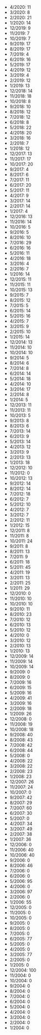 *  4/2020: 11
*  3/2020: 8
*  2/2020: 21
*  1/2020: 14
*  12/2019: 9
*  11/2019: 7
*  10/2019: 7
*  9/2019: 17
*  8/2019: 17
*  7/2019: 4
*  6/2019: 16
*  5/2019: 17
*  4/2019: 12
*  3/2019: 4
*  2/2019: 12
*  1/2019: 13
*  12/2018: 14
*  11/2018: 18
*  10/2018: 8
*  9/2018: 10
*  8/2018: 12
*  7/2018: 12
*  6/2018: 8
*  5/2018: 22
*  4/2018: 20
*  3/2018: 16
*  2/2018: 7
*  1/2018: 12
*  12/2017: 13
*  11/2017: 17
*  10/2017: 20
*  9/2017: 4
*  8/2017: 6
*  7/2017: 11
*  6/2017: 20
*  5/2017: 11
*  4/2017: 9
*  3/2017: 14
*  2/2017: 14
*  1/2017: 4
*  12/2016: 13
*  11/2016: 14
*  10/2016: 5
*  9/2016: 5
*  8/2016: 10
*  7/2016: 29
*  6/2016: 16
*  5/2016: 11
*  4/2016: 18
*  3/2016: 4
*  2/2016: 7
*  1/2016: 14
*  12/2015: 11
*  11/2015: 11
*  10/2015: 13
*  9/2015: 7
*  8/2015: 12
*  7/2015: 5
*  6/2015: 14
*  5/2015: 16
*  4/2015: 7
*  3/2015: 9
*  2/2015: 10
*  1/2015: 14
*  12/2014: 13
*  11/2014: 10
*  10/2014: 10
*  9/2014: 5
*  8/2014: 6
*  7/2014: 8
*  6/2014: 14
*  5/2014: 18
*  4/2014: 10
*  3/2014: 17
*  2/2014: 8
*  1/2014: 5
*  12/2013: 11
*  11/2013: 11
*  10/2013: 5
*  9/2013: 8
*  8/2013: 6
*  7/2013: 14
*  6/2013: 9
*  5/2013: 14
*  4/2013: 12
*  3/2013: 9
*  2/2013: 13
*  1/2013: 18
*  12/2012: 10
*  11/2012: 0
*  10/2012: 13
*  9/2012: 14
*  8/2012: 14
*  7/2012: 18
*  6/2012: 7
*  5/2012: 10
*  4/2012: 7
*  3/2012: 7
*  2/2012: 11
*  1/2012: 15
*  12/2011: 8
*  11/2011: 8
*  10/2011: 24
*  9/2011: 8
*  8/2011: 13
*  7/2011: 9
*  6/2011: 18
*  5/2011: 45
*  4/2011: 19
*  3/2011: 13
*  2/2011: 25
*  1/2011: 29
*  12/2010: 0
*  11/2010: 10
*  10/2010: 10
*  9/2010: 11
*  8/2010: 23
*  7/2010: 12
*  6/2010: 13
*  5/2010: 12
*  4/2010: 0
*  3/2010: 12
*  2/2010: 13
*  1/2010: 13
*  12/2009: 14
*  11/2009: 14
*  10/2009: 14
*  9/2009: 0
*  8/2009: 0
*  7/2009: 16
*  6/2009: 15
*  5/2009: 16
*  4/2009: 41
*  3/2009: 16
*  2/2009: 18
*  1/2009: 26
*  12/2008: 0
*  11/2008: 19
*  10/2008: 18
*  9/2008: 40
*  8/2008: 43
*  7/2008: 42
*  6/2008: 44
*  5/2008: 0
*  4/2008: 22
*  3/2008: 22
*  2/2008: 23
*  1/2008: 23
*  12/2007: 26
*  11/2007: 24
*  10/2007: 0
*  9/2007: 42
*  8/2007: 29
*  7/2007: 60
*  6/2007: 30
*  5/2007: 0
*  4/2007: 34
*  3/2007: 49
*  2/2007: 38
*  1/2007: 36
*  12/2006: 0
*  11/2006: 40
*  10/2006: 40
*  9/2006: 0
*  8/2006: 46
*  7/2006: 0
*  6/2006: 0
*  5/2006: 95
*  4/2006: 0
*  3/2006: 97
*  2/2006: 0
*  1/2006: 55
*  12/2005: 0
*  11/2005: 0
*  10/2005: 0
*  9/2005: 0
*  8/2005: 0
*  7/2005: 0
*  6/2005: 77
*  5/2005: 0
*  4/2005: 0
*  3/2005: 77
*  2/2005: 0
*  1/2005: 0
*  12/2004: 100
*  11/2004: 0
*  10/2004: 0
*  9/2004: 0
*  8/2004: 0
*  7/2004: 0
*  6/2004: 0
*  5/2004: 0
*  4/2004: 0
*  3/2004: 0
*  2/2004: 0
*  1/2004: 0